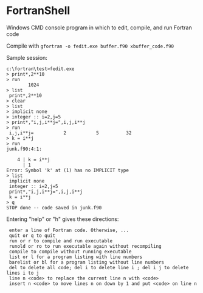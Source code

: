 # FortranShell
Windows CMD console program in which to edit, compile, and run Fortran code

Compile with `gfortran -o fedit.exe buffer.f90 xbuffer_code.f90`

Sample session:

```
c:\fortran\test>fedit.exe
> print*,2**10
> run
        1024
> list
 print*,2**10
> clear
> list
> implicit none
> integer :: i=2,j=5
> print*,"i,j,i**j=",i,j,i**j
> run
 i,j,i**j=           2           5          32
> k = i**j
> run
junk.f90:4:1:

    4 | k = i**j
      | 1
Error: Symbol 'k' at (1) has no IMPLICIT type
> list
 implicit none
 integer :: i=2,j=5
 print*,"i,j,i**j=",i,j,i**j
 k = i**j
> q
STOP done -- code saved in junk.f90
```

Entering "help" or "h" gives these directions:
```
 enter a line of Fortran code. Otherwise, ...
 quit or q to quit
 run or r to compile and run executable
 runold or ro to run executable again without recompiling
 compile to compile without running executable
 list or l for a program listing with line numbers
 barelist or bl for a program listing without line numbers
 del to delete all code; del i to delete line i ; del i j to delete lines i to j
 line n <code> to replace the current line n with <code>
 insert n <code> to move lines n on down by 1 and put <code> on line n
```
